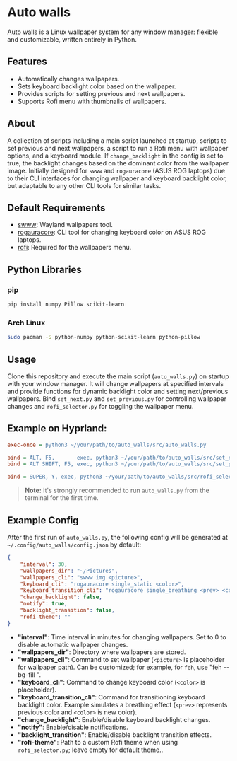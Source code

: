 # Auto walls

Auto walls is a Linux wallpaper system for any window manager: flexible and customizable, written entirely in Python.

## Features

- Automatically changes wallpapers.
- Sets keyboard backlight color based on the wallpaper.
- Provides scripts for setting previous and next wallpapers.
- Supports Rofi menu with thumbnails of wallpapers.

## About

A collection of scripts including a main script launched at startup, scripts to set previous and next wallpapers, a script to run a Rofi menu with wallpaper options, and a keyboard module. If `change_backlight` in the config is set to true, the backlight changes based on the dominant color from the wallpaper image. Initially designed for `swww` and `rogauracore` (ASUS ROG laptops) due to their CLI interfaces for changing wallpaper and keyboard backlight color, but adaptable to any other CLI tools for similar tasks.

## Default Requirements

- [swww](https://github.com/LGFae/swww): Wayland wallpapers tool.
- [rogauracore](https://github.com/wroberts/rogauracore): CLI tool for changing keyboard color on ASUS ROG laptops.
- [rofi](https://github.com/davatorium/rofi): Required for the wallpapers menu.

## Python Libraries

### pip

```bash
pip install numpy Pillow scikit-learn
```

### Arch Linux

```bash
sudo pacman -S python-numpy python-scikit-learn python-pillow
```

## Usage

Clone this repository and execute the main script (`auto_walls.py`) on startup with your window manager. It will change wallpapers at specified intervals and provide functions for dynamic backlight color and setting next/previous wallpapers. Bind `set_next.py` and `set_previous.py` for controlling wallpaper changes and `rofi_selector.py` for toggling the wallpaper menu.

## Example on Hyprland:

```ini
exec-once = python3 ~/your/path/to/auto_walls/src/auto_walls.py

bind = ALT, F5,       exec, python3 ~/your/path/to/auto_walls/src/set_next.py
bind = ALT SHIFT, F5, exec, python3 ~/your/path/to/auto_walls/src/set_prev.py

bind = SUPER, Y, exec, python3 ~/your/path/to/auto_walls/src/rofi_selector.py
```

> **Note:** It's strongly recommended to run `auto_walls.py` from the terminal for the first time.

## Example Config

After the first run of `auto_walls.py`, the following config will be generated at `~/.config/auto_walls/config.json` by default:

```json
{
    "interval": 30,
    "wallpapers_dir": "~/Pictures",
    "wallpapers_cli": "swww img <picture>",
    "keyboard_cli": "rogauracore single_static <color>",
    "keyboard_transition_cli": "rogauracore single_breathing <prev> <color> 3",
    "change_backlight": false,
    "notify": true,
    "backlight_transition": false,
    "rofi-theme": ""
}
```

- **"interval"**: Time interval in minutes for changing wallpapers. Set to 0 to disable automatic wallpaper changes.
- **"wallpapers_dir"**: Directory where wallpapers are stored.
- **"wallpapers_cli"**: Command to set wallpaper (`<picture>` is placeholder for wallpaper path). Can be customized; for example, for `feh`, use "feh --bg-fill <picture> ".
- **"keyboard_cli"**: Command to change keyboard color (`<color>` is placeholder).
- **"keyboard_transition_cli"**: Command for transitioning keyboard backlight color. Example simulates a breathing effect (`<prev>` represents previous color and `<color>` is new color).
- **"change_backlight"**: Enable/disable keyboard backlight changes.
- **"notify"**: Enable/disable notifications.
- **"backlight_transition"**: Enable/disable backlight transition effects.
- **"rofi-theme"**: Path to a custom Rofi theme when using `rofi_selector.py`; leave empty for default theme..

